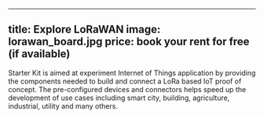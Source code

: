 <!--
SPDX-FileCopyrightText: NOI Techpark <digital@noi.bz.it>

SPDX-License-Identifier: CC0-1.0
-->

---
title: Explore LoRaWAN
image: lorawan_board.jpg 
price: book your rent for free (if available)
---

Starter Kit is aimed at experiment Internet of Things application by providing the components needed to build and connect a LoRa based IoT proof of concept. The pre-configured devices and connectors helps speed up the development of use cases including smart city, building, agriculture, industrial, utility and many others.
<!--more--> 

